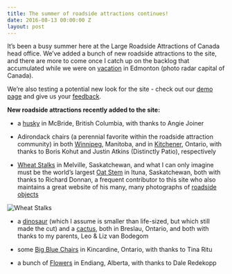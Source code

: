 ```yaml
---
title: The summer of roadside attractions continues!
date: 2016-08-13 00:00:00 Z
layout: post
---
```


It’s been a busy summer here at the Large Roadside Attractions of Canada head office. We’ve added a bunch of new roadside attractions to the site, and there are more to come once I catch up on the backlog that accumulated while we were on [vacation](http://blog.roadsideattractions.ca/2016/07/31/EasterEggHunt-in-Alberta/) in Edmonton (photo radar capital of Canada).

We’re also testing a potential new look for the site - check out our [demo page](http://roadsideattractions.ca/demo.html) and give us your [feedback](mailto:roadsides@roadsideattractions.ca).

**New roadside attractions recently added to the site:**

* a [husky](http://roadsideattractions.ca/mcbridehusky.html) in McBride, British Columbia, with thanks to Angie Joiner 

* Adirondack chairs (a perennial favorite within the roadside attraction community) in both [Winnipeg](http://roadsideattractions.ca/winchair.html), Manitoba, and in [Kitchener](http://roadsideattractions.ca/kchair.html), Ontario, with thanks to Boris Kohut and Justin Atkins (Distinctly Patio), respectively

* [Wheat Stalks](http://roadsideattractions.ca/wheatmelville.html) in Melville, Saskatchewan, and what I can only imagine must be the world’s largest [Oat Stem](http://roadsideattractions.ca/oatstem.html) in Ituna, Saskatchewan, both with thanks to Richard Donnan, a frequent contributor to this site who also maintains a great website of his many, many photographs of [roadside objects](http://www.roadsideobjects.com/) 

![Wheat Stalks](http://roadsideattractions.ca/wheatmelville.jpg)
				

* a [dinosaur](http://roadsideattractions.ca/bdino.html) (which I assume is smaller than life-sized, but which still made the cut) and a [cactus](http://roadsideattractions.ca/bcactus.html), both in Breslau, Ontario, and both with thanks to my parents, Leo & Liz van Bodegom

* some [Big Blue Chairs](http://roadsideattractions.ca/bluechair.html) in Kincardine, Ontario, with thanks to Tina Ritu

* a bunch of [Flowers](http://roadsideattractions.ca/flowers.html) in Endiang, Alberta, with thanks to Dale Redekopp

